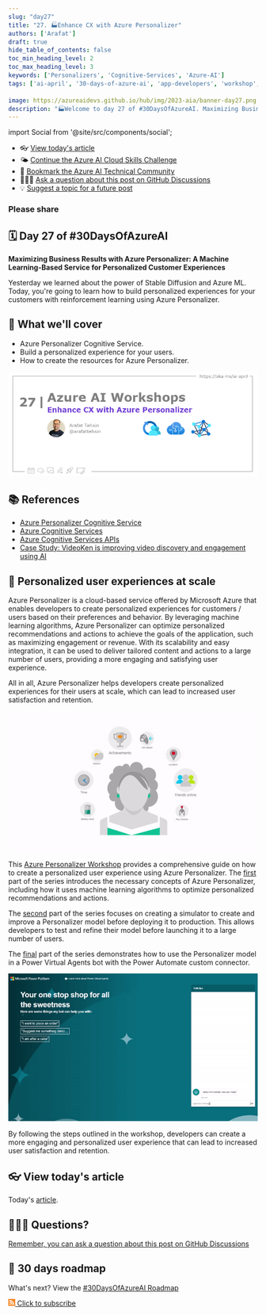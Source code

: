 ```yaml
---
slug: "day27"
title: "27. 🏭Enhance CX with Azure Personalizer"
authors: ['Arafat']
draft: true
hide_table_of_contents: false
toc_min_heading_level: 2
toc_max_heading_level: 3
keywords: ['Personalizers', 'Cognitive-Services', 'Azure-AI']
tags: ['ai-april', '30-days-of-azure-ai', 'app-developers', 'workshop', 'azure-cognitive-services']

image: https://azureaidevs.github.io/hub/img/2023-aia/banner-day27.png
description: "🏭Welcome to day 27 of #30DaysOfAzureAI. Maximizing Business Results with Azure Personalizer: A Machine Learning-Based Service for Personalized Customer Experiences https://azureaidevs.github.io/hub/2023-aia/day27"
---
```


import Social from '@site/src/components/social';

<head>

  <meta name="twitter:url" content="https://azureaidevs.github.io/hub/2023-aia/day27" />
  <meta name="twitter:title" content="Enhance CX with Azure Personalizer" />
  <meta name="twitter:description" content="🏭Welcome to day 27 of #30DaysOfAzureAI. Maximizing Business Results with Azure Personalizer: A Machine Learning-Based Service for Personalized Customer Experiences" />
  <meta name="twitter:image" content="https://azureaidevs.github.io/hub/img/2023-aia/banner-day27.png" />
  <meta name="twitter:card" content="summary_large_image" />

  <meta property="og:url" content="https://azureaidevs.github.io/hub/2023-aia/day27" />
  <meta property="og:title" content="Welcome to day 27 🏭Enhance CX with Azure Personalizer" />
  <meta property="og:description" content="Maximizing Business Results with Azure Personalizer: A Machine Learning-Based Service for Personalized Customer Experiences https://azureaidevs.github.io/hub/2023-aia/day27 AzureAiDevs,AI AzurePersonalizer" />
  <meta property="og:image" content="https://azureaidevs.github.io/hub/img/2023-aia/banner-day27.png" />
  <meta property="og:type" content="article" />
  <meta property="og:site_name" content="Azure AI Developer" />

  <link rel="canonical" href="https://www.arafattehsin.com/reinforcement-learning-in-apps-bots-websites-with-azure-personalizer-part-1"  />

</head>

- 👓 [View today's article](https://www.arafattehsin.com/reinforcement-learning-in-apps-bots-websites-with-azure-personalizer-part-1)
- 🌤️ [Continue the Azure AI Cloud Skills Challenge](https://aka.ms/30-days-of-azure-ai-challenge)
- 🏫 [Bookmark the Azure AI Technical Community](https://techcommunity.microsoft.com/t5/artificial-intelligence-and/ct-p/AI)
- 🙋🏾‍♂️ [Ask a question about this post on GitHub Discussions](https://github.com/AzureAiDevs/hub/discussions/categories/azure-ai-workshops)
- 💡 [Suggest a topic for a future post](https://github.com/AzureAiDevs/hub/discussions/categories/call-for-content)

### Please share

<Social
    page_url="https://azureaidevs.github.io/hub/2023-aia/day27"
    image_url="https://azureaidevs.github.io/hub/img/2023-aia/banner-day27.png"
    title="Enhance CX with Azure Personalizer"
    description= "🏭Day 27 of #30DaysOfAzureAI. Maximize your business results with Azure Personalizer - a machine learning-based service that creates personalized experiences for your customers based on their preferences and behavior. Learn how to build and integrate this powerful tool to provide tailored content and actions to a large user base."
    hashtags="AzureAiDevs,AI,AzurePersonalizer"
    hashtag="#30DaysOfAzureAi"
/>

## 🗓️ Day 27 of #30DaysOfAzureAI

<!-- README
The following description is also used for the tweet. So it should be action oriented and grab attention 
If you update the description, please update the description: in the frontmatter as well.
-->

**Maximizing Business Results with Azure Personalizer: A Machine Learning-Based Service for Personalized Customer Experiences**

<!-- README
The following is the intro to the post. It should be a short teaser for the post.
-->

Yesterday we learned about the power of Stable Diffusion and Azure ML. Today, you're going to learn how to build personalized experiences for your customers with reinforcement learning using Azure Personalizer.

## 🎯 What we'll cover

<!-- README
The following list is the main points of the post. There should be 3-4 main points.
 -->


- Azure Personalizer Cognitive Service.
- Build a personalized experience for your users.
- How to create the resources for Azure Personalizer.

<!-- 
- Main point 1
- Main point 2
- Main point 3 
- Main point 4
-->

[![Image banner for day 27](./../../static/img/2023-aia/banner-day27.png)](https://www.arafattehsin.com/reinforcement-learning-in-apps-bots-websites-with-azure-personalizer-part-1)


<!-- README
Add or update a list relevant references here. These could be links to other blog posts, Microsoft Learn Module, videos, or other resources.
-->



## 📚 References

- [Azure Personalizer Cognitive Service](https://azure.microsoft.com/products/cognitive-services/personalizer?WT.mc_id=aiml-89446-dglover)
- [Azure Cognitive Services](https://azure.microsoft.com/en-au/products/cognitive-services/#overview?WT.mc_id=aiml-89446-dglover)
- [Azure Cognitive Services APIs](https://azure.microsoft.com/products/cognitive-services/#api?WT.mc_id=aiml-89446-dglover)
- [Case Study: VideoKen is improving video discovery and engagement using AI](https://startups.microsoft.com/blog/launchwithai-videoken?WT.mc_id=aiml-89446-dglover)


<!-- README
The following is the body of the post. It should be an overview of the post that you are referencing.
See the Learn More section, if you supplied a canonical link, then will be displayed here.
-->


## 🚌 Personalized user experiences at scale

Azure Personalizer is a cloud-based service offered by Microsoft Azure that enables developers to create personalized experiences for customers / users based on their preferences and behavior. By leveraging machine learning algorithms, Azure Personalizer can optimize personalized recommendations and actions to achieve the goals of the application, such as maximizing engagement or revenue. With its scalability and easy integration, it can be used to deliver tailored content and actions to a large number of users, providing a more engaging and satisfying user experience.

All in all, Azure Personalizer helps developers create personalized experiences for their users at scale, which can lead to increased user satisfaction and retention.

![Personalizer gif](Personalizer.gif)

This [Azure Personalizer Workshop](https://www.arafattehsin.com/tag/azure-personalizer/) provides a comprehensive guide on how to create a personalized user experience using Azure Personalizer. The [first](https://www.arafattehsin.com/reinforcement-learning-in-apps-bots-websites-with-azure-personalizer-part-1/) part of the series introduces the necessary concepts of Azure Personalizer, including how it uses machine learning algorithms to optimize personalized recommendations and actions.

The [second](https://www.arafattehsin.com/reinforcement-learning-in-apps-bots-websites-with-azure-personalizer-part-2/) part of the series focuses on creating a simulator to create and improve a Personalizer model before deploying it to production. This allows developers to test and refine their model before launching it to a large number of users.

The [final](https://www.arafattehsin.com/reinforcement-learning-in-apps-bots-websites-with-azure-personalizer-part-3/) part of the series demonstrates how to use the Personalizer model in a Power Virtual Agents bot with the Power Automate custom connector.

![Image banner for day 27](PVA-demo.gif)

By following the steps outlined in the workshop, developers can create a more engaging and personalized user experience that can lead to increased user satisfaction and retention.

## 👓 View today's article

Today's [article](https://www.arafattehsin.com/reinforcement-learning-in-apps-bots-websites-with-azure-personalizer-part-1).


## 🙋🏾‍♂️ Questions?

[Remember, you can ask a question about this post on GitHub Discussions](https://github.com/AzureAiDevs/hub/discussions/categories/azure-ai-workshops)

## 📍 30 days roadmap

What's next? View the [#30DaysOfAzureAI Roadmap](/hub/roadmap/30days)

[![](./../../static/img/2023-aia/rss.png) Click to subscribe](https://azureaidevs.github.io/hub/2023-aia/rss.xml)